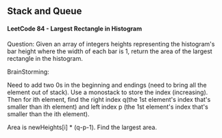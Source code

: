 ## Stack and Queue

#### LeetCode 84 -  Largest Rectangle in Histogram

Question: Given an array of integers heights representing the histogram's bar height where the width of each bar is 1, return the area of the largest rectangle in the histogram.

BrainStorming:

Need to add two 0s in the beginning and endings (need to bring all the element out of stack).
Use a monostack to store the index (increasing). Then for ith element, find the right index q(the 1st element's index that's smaller than ith element) and left index p (the 1st element's index that's smaller than the ith element). 

Area is newHeights[i] * (q-p-1). Find the largest area.

